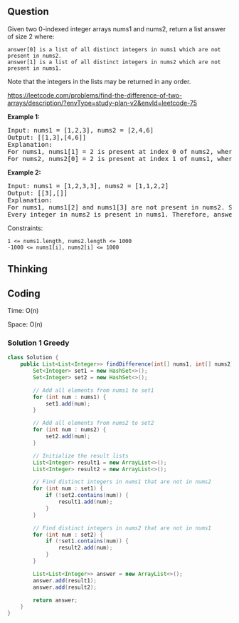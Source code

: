 ## Question
Given two 0-indexed integer arrays nums1 and nums2, return a list answer of size 2 where:

    answer[0] is a list of all distinct integers in nums1 which are not present in nums2.
    answer[1] is a list of all distinct integers in nums2 which are not present in nums1.

Note that the integers in the lists may be returned in any order.

https://leetcode.com/problems/find-the-difference-of-two-arrays/description/?envType=study-plan-v2&envId=leetcode-75

**Example 1:**
<pre>
Input: nums1 = [1,2,3], nums2 = [2,4,6]
Output: [[1,3],[4,6]]
Explanation:
For nums1, nums1[1] = 2 is present at index 0 of nums2, whereas nums1[0] = 1 and nums1[2] = 3 are not present in nums2. Therefore, answer[0] = [1,3].
For nums2, nums2[0] = 2 is present at index 1 of nums1, whereas nums2[1] = 4 and nums2[2] = 6 are not present in nums2. Therefore, answer[1] = [4,6].
</pre>

**Example 2:**
<pre>
Input: nums1 = [1,2,3,3], nums2 = [1,1,2,2]
Output: [[3],[]]
Explanation:
For nums1, nums1[2] and nums1[3] are not present in nums2. Since nums1[2] == nums1[3], their value is only included once and answer[0] = [3].
Every integer in nums2 is present in nums1. Therefore, answer[1] = [].
</pre>

Constraints:

    1 <= nums1.length, nums2.length <= 1000
    -1000 <= nums1[i], nums2[i] <= 1000

## Thinking


## Coding
Time: O(n)

Space: O(n)

### Solution 1 Greedy
```java
class Solution {
    public List<List<Integer>> findDifference(int[] nums1, int[] nums2) {
        Set<Integer> set1 = new HashSet<>();
        Set<Integer> set2 = new HashSet<>();

        // Add all elements from nums1 to set1
        for (int num : nums1) {
            set1.add(num);
        }

        // Add all elements from nums2 to set2
        for (int num : nums2) {
            set2.add(num);
        }

        // Initialize the result lists
        List<Integer> result1 = new ArrayList<>();
        List<Integer> result2 = new ArrayList<>();

        // Find distinct integers in nums1 that are not in nums2
        for (int num : set1) {
            if (!set2.contains(num)) {
                result1.add(num);
            }
        }

        // Find distinct integers in nums2 that are not in nums1
        for (int num : set2) {
            if (!set1.contains(num)) {
                result2.add(num);
            }
        }

        List<List<Integer>> answer = new ArrayList<>();
        answer.add(result1);
        answer.add(result2);

        return answer;
    }
}
```